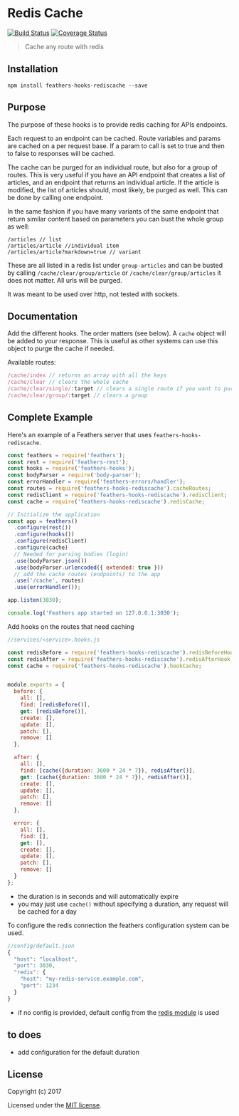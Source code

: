 # Redis Cache
[![Build Status](https://travis-ci.org/idealley/feathers-hooks-rediscache.png?branch=master)](https://travis-ci.org/idealley/feathers-hooks-rediscache)
[![Coverage Status](https://coveralls.io/repos/github/idealley/feathers-hooks-rediscache/badge.svg?branch=master)](https://coveralls.io/github/idealley/feathers-hooks-rediscache?branch=master)

> Cache any route with redis

## Installation

```
npm install feathers-hooks-rediscache --save
```

## Purpose
The purpose of these hooks is to provide redis caching for APIs endpoints.

Each request to an endpoint can be cached. Route variables and params are cached on a per request base. If a param to call is set to true and then to false to responses will be cached.

The cache can be purged for an individual route, but also for a group of routes. This is very useful if you have an API endpoint that creates a list of articles, and an endpoint that returns an individual article. If the article is modified, the list of articles should, most likely, be purged as well. This can be done by calling one endpoint.

In the same fashion if you have many variants of the same endpoint that return similar content based on parameters you can bust the whole group as well:

```
/articles // list
/articles/article //individual item
/articles/article?markdown=true // variant
```

These are all listed in a redis list under `group-articles` and can be busted by calling `/cache/clear/group/article` or `/cache/clear/group/articles` it does not matter. All urls will be purged.

It was meant to be used over http, not tested with sockets.

## Documentation
Add the different hooks. The order matters (see below). A `cache` object will be added to your response. This is useful as other systems can use this object to purge the cache if needed.

Available routes:
```js
/cache/index // returns an array with all the keys
/cache/clear // clears the whole cache
/cache/clear/single/:target // clears a single route if you want to purge a route with params just adds them target?param=1
/cache/clear/group/:target // clears a group
```

## Complete Example

Here's an example of a Feathers server that uses `feathers-hooks-rediscache`.

```js
const feathers = require('feathers');
const rest = require('feathers-rest');
const hooks = require('feathers-hooks');
const bodyParser = require('body-parser');
const errorHandler = require('feathers-errors/handler');
const routes = require('feathers-hooks-rediscache').cacheRoutes;
const redisClient = require('feathers-hooks-rediscache').redisClient;
const cache = require('feathers-hooks-rediscache').redisCache;

// Initialize the application
const app = feathers()
  .configure(rest())
  .configure(hooks())
  .configure(redisClient)
  .configure(cache)
  // Needed for parsing bodies (login)
  .use(bodyParser.json())
  .use(bodyParser.urlencoded({ extended: true }))
  // add the cache routes (endpoints) to the app
  .use('/cache', routes)
  .use(errorHandler());

app.listen(3030);

console.log('Feathers app started on 127.0.0.1:3030');
```

Add hooks on the routes that need caching
```js
//services/<service>.hooks.js

const redisBefore = require('feathers-hooks-rediscache').redisBeforeHook;
const redisAfter = require('feathers-hooks-rediscache').redisAfterHook;
const cache = require('feathers-hooks-rediscache').hookCache;


module.exports = {
  before: {
    all: [],
    find: [redisBefore()],
    get: [redisBefore()],
    create: [],
    update: [],
    patch: [],
    remove: []
  },

  after: {
    all: [],
    find: [cache({duration: 3600 * 24 * 7}), redisAfter()],
    get: [cache({duration: 3600 * 24 * 7}), redisAfter()],
    create: [],
    update: [],
    patch: [],
    remove: []
  },

  error: {
    all: [],
    find: [],
    get: [],
    create: [],
    update: [],
    patch: [],
    remove: []
  }
};
```
* the duration is in seconds and will automatically expire
* you may just use `cache()` without specifying a duration, any request will be cached for a day


To configure the redis connection the feathers configuration system can be used.
```js
//config/default.json
{
  "host": "localhost",
  "port": 3030,
  "redis": {
    "host": "my-redis-service.example.com",
    "port": 1234
  }
}
```
* if no config is provided, default config from the [redis module](https://github.com/NodeRedis/node_redis) is used

## to does
* add configuration for the default duration

## License

Copyright (c) 2017

Licensed under the [MIT license](LICENSE).
